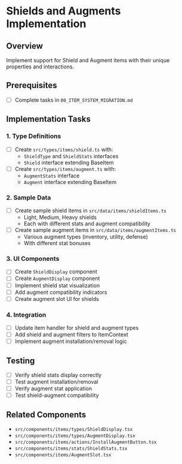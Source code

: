 # Shields and Augments Implementation

## Overview
Implement support for Shield and Augment items with their unique properties and interactions.

## Prerequisites
- [ ] Complete tasks in `00_ITEM_SYSTEM_MIGRATION.md`

## Implementation Tasks

### 1. Type Definitions
- [ ] Create `src/types/items/shield.ts` with:
  - `ShieldType` and `ShieldStats` interfaces
  - `Shield` interface extending BaseItem
- [ ] Create `src/types/items/augment.ts` with:
  - `AugmentStats` interface
  - `Augment` interface extending BaseItem

### 2. Sample Data
- [ ] Create sample shield items in `src/data/items/shieldItems.ts`
  - Light, Medium, Heavy shields
  - Each with different stats and augment compatibility
- [ ] Create sample augment items in `src/data/items/augmentItems.ts`
  - Various augment types (inventory, utility, defense)
  - With different stat bonuses

### 3. UI Components
- [ ] Create `ShieldDisplay` component
- [ ] Create `AugmentDisplay` component
- [ ] Implement shield stat visualization
- [ ] Add augment compatibility indicators
- [ ] Create augment slot UI for shields

### 4. Integration
- [ ] Update item handler for shield and augment types
- [ ] Add shield and augment filters to ItemContext
- [ ] Implement augment installation/removal logic

## Testing
- [ ] Verify shield stats display correctly
- [ ] Test augment installation/removal
- [ ] Verify augment stat application
- [ ] Test shield-augment compatibility

## Related Components
- `src/components/items/types/ShieldDisplay.tsx`
- `src/components/items/types/AugmentDisplay.tsx`
- `src/components/items/actions/InstallAugmentButton.tsx`
- `src/components/items/stats/ShieldStats.tsx`
- `src/components/items/AugmentSlot.tsx`
